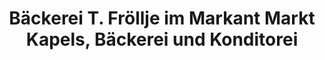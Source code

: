 ---
title: "Bäckerei T. Fröllje im Markant Markt Kapels, Bäckerei und Konditorei"
url: /westerstede/baeckerei-t-froellje-im-markant-markt-kapels-baeckerei-und-konditorei/
shop: Bäckerei
---